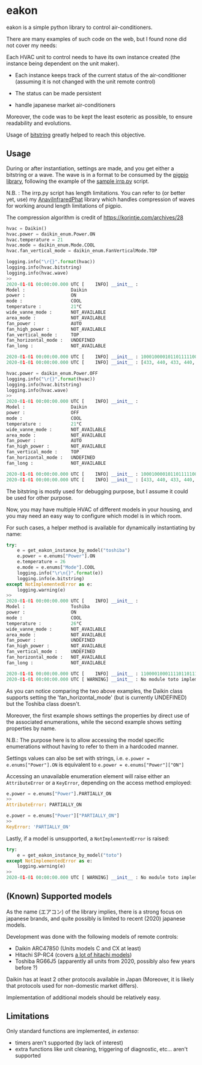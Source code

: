# eakon

eakon is a simple python library to control air-conditioners.

There are many examples of such code on the web, but I found none did not cover my needs:

Each HVAC unit to control needs to have its own instance created (the instance being dependent on the unit maker).

- Each instance keeps track of the current status of the air-conditioner (assuming it is not changed with the unit remote control)

- The status can be made persistent

- handle japanese market air-conditioners

Moreover, the code was to be kept the least esoteric as possible, to ensure readability and evolutions.

Usage of [bitstring](https://github.com/scott-griffiths/bitstring) greatly helped to reach this objective.

## Usage

During or after instantiation, settings are made, and you get either a bitstring or a wave.
The wave is in a format to be consumed by the [pigpio library](http://abyz.me.uk/rpi/pigpio/), following the example of the [sample irrp.py](http://abyz.me.uk/rpi/pigpio/code/irrp_py.zip) script.

N.B. : The irrp.py script has length limitations.
You can refer to (or better yet, use) my [AnaviInfraredPhat](https://github.com/kurisuD/AnaviInfraredPhat/) library which handles compression of waves for working around length limitations of pigpio.

The compression algorithm is credit of https://korintje.com/archives/28 

```python
hvac = Daikin()
hvac.power = daikin_enum.Power.ON
hvac.temperature = 21
hvac.mode = daikin_enum.Mode.COOL
hvac.fan_vertical_mode = daikin_enum.FanVerticalMode.TOP

logging.info("\r{}".format(hvac))
logging.info(hvac.bitstring)
logging.info(hvac.wave)
>>
2020-01-01 00:00:00.000 UTC [    INFO] __init__ : 
Model :					Daikin
power :                 ON
mode :                  COOL
temperature :           21°C
wide_vanne_mode :       NOT_AVAILABLE
area_mode :             NOT_AVAILABLE
fan_power :             AUTO
fan_high_power :        NOT_AVAILABLE
fan_vertical_mode :     TOP
fan_horizontal_mode :   UNDEFINED
fan_long :              NOT_AVAILABLE

2020-01-01 00:00:00.000 UTC [    INFO] __init__ : 100010000101101111100100000000000100000000000000000000000000000000000000000000000000000000000000000010000000000000000000000000000000000000000000000000000010010010001000010110111110010000000000000000001001110001010100000000000000010100000000000000000110000000000110000000000000000011000011000000000000000001111100
2020-01-01 00:00:00.000 UTC [    INFO] __init__ : [433, 440, 433, 440, 433, 440, 433, 440, 433, 440, 433, 25194, 3495, 1746, 433, 1288, 433, 440, 433, 440, 433, 440, 433, 1288, 433, 440, 433, 440, 433, 440, 433, 440, 433, 1288, 433, 440, 433, 1288, 433, 1288, 433, 440, 433, 1288, 433, 1288, 433, 1288, 433, 1288, 433, 1288, 433, 440, 433, 440, 433, 1288, 433, 440, 433, 440, 433, 440, 433, 440, 433, 440, 433, 440, 433, 440, 433, 440, 433, 440, 433, 440, 433, 440, 433, 1288, 433, 440, 433, 440, 433, 440, 433, 440, 433, 440, 433, 440, 433, 440, 433, 440, 433, 440, 433, 440, 433, 440, 433, 440, 433, 440, 433, 440, 433, 440, 433, 440, 433, 440, 433, 440, 433, 440, 433, 440, 433, 440, 433, 440, 433, 440, 433, 440, 433, 440, 433, 440, 433, 440, 433, 440, 433, 440, 433, 440, 433, 440, 433, 440, 433, 440, 433, 440, 433, 440, 433, 440, 433, 440, 433, 440, 433, 440, 433, 440, 433, 440, 433, 440, 433, 440, 433, 440, 433, 440, 433, 440, 433, 440, 433, 440, 433, 440, 433, 440, 433, 440, 433, 440, 433, 440, 433, 440, 433, 440, 433, 440, 433, 440, 433, 440, 433, 440, 433, 440, 433, 440, 433, 440, 433, 440, 433, 440, 433, 440, 433, 440, 433, 1288, 433, 440, 433, 440, 433, 440, 433, 440, 433, 440, 433, 440, 433, 440, 433, 440, 433, 440, 433, 440, 433, 440, 433, 440, 433, 440, 433, 440, 433, 440, 433, 440, 433, 440, 433, 440, 433, 440, 433, 440, 433, 440, 433, 440, 433, 440, 433, 440, 433, 440, 433, 440, 433, 440, 433, 440, 433, 440, 433, 440, 433, 440, 433, 440, 433, 440, 433, 440, 433, 440, 433, 440, 433, 440, 433, 440, 433, 440, 433, 440, 433, 440, 433, 440, 433, 440, 433, 440, 433, 440, 433, 440, 433, 440, 433, 440, 433, 440, 433, 440, 433, 440, 433, 440, 433, 440, 433, 1288, 433, 440, 433, 440, 433, 1288, 433, 440, 433, 440, 433, 25194, 3495, 1746, 433, 1288, 433, 440, 433, 440, 433, 440, 433, 1288, 433, 440, 433, 440, 433, 440, 433, 440, 433, 1288, 433, 440, 433, 1288, 433, 1288, 433, 440, 433, 1288, 433, 1288, 433, 1288, 433, 1288, 433, 1288, 433, 440, 433, 440, 433, 1288, 433, 440, 433, 440, 433, 440, 433, 440, 433, 440, 433, 440, 433, 440, 433, 440, 433, 440, 433, 440, 433, 440, 433, 440, 433, 440, 433, 440, 433, 440, 433, 440, 433, 440, 433, 440, 433, 1288, 433, 440, 433, 440, 433, 1288, 433, 1288, 433, 1288, 433, 440, 433, 440, 433, 440, 433, 1288, 433, 440, 433, 1288, 433, 440, 433, 1288, 433, 440, 433, 440, 433, 440, 433, 440, 433, 440, 433, 440, 433, 440, 433, 440, 433, 440, 433, 440, 433, 440, 433, 440, 433, 440, 433, 440, 433, 440, 433, 1288, 433, 440, 433, 1288, 433, 440, 433, 440, 433, 440, 433, 440, 433, 440, 433, 440, 433, 440, 433, 440, 433, 440, 433, 440, 433, 440, 433, 440, 433, 440, 433, 440, 433, 440, 433, 440, 433, 440, 433, 1288, 433, 1288, 433, 440, 433, 440, 433, 440, 433, 440, 433, 440, 433, 440, 433, 440, 433, 440, 433, 440, 433, 440, 433, 1288, 433, 1288, 433, 440, 433, 440, 433, 440, 433, 440, 433, 440, 433, 440, 433, 440, 433, 440, 433, 440, 433, 440, 433, 440, 433, 440, 433, 440, 433, 440, 433, 440, 433, 440, 433, 440, 433, 1288, 433, 1288, 433, 440, 433, 440, 433, 440, 433, 440, 433, 1288, 433, 1288, 433, 440, 433, 440, 433, 440, 433, 440, 433, 440, 433, 440, 433, 440, 433, 440, 433, 440, 433, 440, 433, 440, 433, 440, 433, 440, 433, 440, 433, 440, 433, 440, 433, 440, 433, 1288, 433, 1288, 433, 1288, 433, 1288, 433, 1288, 433, 440, 433, 440, 433]

hvac.power = daikin_enum.Power.OFF
logging.info("\r{}".format(hvac))
logging.info(hvac.bitstring)
logging.info(hvac.wave)
>>
2020-01-01 00:00:00.000 UTC [    INFO] __init__ : 
Model :					Daikin
power :                 OFF
mode :                  COOL
temperature :           21°C
wide_vanne_mode :       NOT_AVAILABLE
area_mode :             NOT_AVAILABLE
fan_power :             AUTO
fan_high_power :        NOT_AVAILABLE
fan_vertical_mode :     TOP
fan_horizontal_mode :   UNDEFINED
fan_long :              NOT_AVAILABLE

2020-01-01 00:00:00.000 UTC [    INFO] __init__ : 100010000101101111100100000000000100000000000000000000000000000000000000000000000000000000000001000010000000000000000000000000000000000000000000000000000010010110001000010110111110010000000000000000000001110001010100000000000000010100000000000000000110000000000110000000000000000011000011000000000000000010111100
2020-01-01 00:00:00.000 UTC [    INFO] __init__ : [433, 440, 433, 440, 433, 440, 433, 440, 433, 440, 433, 25194, 3495, 1746, 433, 1288, 433, 440, 433, 440, 433, 440, 433, 1288, 433, 440, 433, 440, 433, 440, 433, 440, 433, 1288, 433, 440, 433, 1288, 433, 1288, 433, 440, 433, 1288, 433, 1288, 433, 1288, 433, 1288, 433, 1288, 433, 440, 433, 440, 433, 1288, 433, 440, 433, 440, 433, 440, 433, 440, 433, 440, 433, 440, 433, 440, 433, 440, 433, 440, 433, 440, 433, 440, 433, 1288, 433, 440, 433, 440, 433, 440, 433, 440, 433, 440, 433, 440, 433, 440, 433, 440, 433, 440, 433, 440, 433, 440, 433, 440, 433, 440, 433, 440, 433, 440, 433, 440, 433, 440, 433, 440, 433, 440, 433, 440, 433, 440, 433, 440, 433, 440, 433, 440, 433, 440, 433, 440, 433, 440, 433, 440, 433, 440, 433, 440, 433, 440, 433, 440, 433, 440, 433, 440, 433, 440, 433, 440, 433, 440, 433, 440, 433, 440, 433, 440, 433, 440, 433, 440, 433, 440, 433, 440, 433, 440, 433, 440, 433, 440, 433, 440, 433, 440, 433, 440, 433, 440, 433, 440, 433, 440, 433, 440, 433, 440, 433, 440, 433, 440, 433, 440, 433, 440, 433, 440, 433, 440, 433, 1288, 433, 440, 433, 440, 433, 440, 433, 440, 433, 1288, 433, 440, 433, 440, 433, 440, 433, 440, 433, 440, 433, 440, 433, 440, 433, 440, 433, 440, 433, 440, 433, 440, 433, 440, 433, 440, 433, 440, 433, 440, 433, 440, 433, 440, 433, 440, 433, 440, 433, 440, 433, 440, 433, 440, 433, 440, 433, 440, 433, 440, 433, 440, 433, 440, 433, 440, 433, 440, 433, 440, 433, 440, 433, 440, 433, 440, 433, 440, 433, 440, 433, 440, 433, 440, 433, 440, 433, 440, 433, 440, 433, 440, 433, 440, 433, 440, 433, 440, 433, 440, 433, 440, 433, 440, 433, 440, 433, 440, 433, 440, 433, 440, 433, 440, 433, 440, 433, 1288, 433, 440, 433, 440, 433, 1288, 433, 440, 433, 1288, 433, 25194, 3495, 1746, 433, 1288, 433, 440, 433, 440, 433, 440, 433, 1288, 433, 440, 433, 440, 433, 440, 433, 440, 433, 1288, 433, 440, 433, 1288, 433, 1288, 433, 440, 433, 1288, 433, 1288, 433, 1288, 433, 1288, 433, 1288, 433, 440, 433, 440, 433, 1288, 433, 440, 433, 440, 433, 440, 433, 440, 433, 440, 433, 440, 433, 440, 433, 440, 433, 440, 433, 440, 433, 440, 433, 440, 433, 440, 433, 440, 433, 440, 433, 440, 433, 440, 433, 440, 433, 440, 433, 440, 433, 440, 433, 1288, 433, 1288, 433, 1288, 433, 440, 433, 440, 433, 440, 433, 1288, 433, 440, 433, 1288, 433, 440, 433, 1288, 433, 440, 433, 440, 433, 440, 433, 440, 433, 440, 433, 440, 433, 440, 433, 440, 433, 440, 433, 440, 433, 440, 433, 440, 433, 440, 433, 440, 433, 440, 433, 1288, 433, 440, 433, 1288, 433, 440, 433, 440, 433, 440, 433, 440, 433, 440, 433, 440, 433, 440, 433, 440, 433, 440, 433, 440, 433, 440, 433, 440, 433, 440, 433, 440, 433, 440, 433, 440, 433, 440, 433, 1288, 433, 1288, 433, 440, 433, 440, 433, 440, 433, 440, 433, 440, 433, 440, 433, 440, 433, 440, 433, 440, 433, 440, 433, 1288, 433, 1288, 433, 440, 433, 440, 433, 440, 433, 440, 433, 440, 433, 440, 433, 440, 433, 440, 433, 440, 433, 440, 433, 440, 433, 440, 433, 440, 433, 440, 433, 440, 433, 440, 433, 440, 433, 1288, 433, 1288, 433, 440, 433, 440, 433, 440, 433, 440, 433, 1288, 433, 1288, 433, 440, 433, 440, 433, 440, 433, 440, 433, 440, 433, 440, 433, 440, 433, 440, 433, 440, 433, 440, 433, 440, 433, 440, 433, 440, 433, 440, 433, 440, 433, 440, 433, 1288, 433, 440, 433, 1288, 433, 1288, 433, 1288, 433, 1288, 433, 440, 433, 440, 433]

```

The bitstring is mostly used for debugging purpose, but I assume it could be used for other purpose.

Now, you may have multiple HVAC of different models in your housing, and you may need an easy way to configure which model is in which room.

For such cases, a helper method is available for dynamically instantiating by name:
```python
try:
    e = get_eakon_instance_by_model("toshiba")
    e.power = e.enums["Power"].ON
    e.temperature = 26
    e.mode = e.enums["Mode"].COOL
    logging.info("\r\n{}".format(e))
    logging.info(e.bitstring)
except NotImplementedError as e:
    logging.warning(e)
>>
2020-01-01 00:00:00.000 UTC [    INFO] __init__ : 
Model :                 Toshiba
power :                 ON
mode :                  COOL
temperature :           26°C
wide_vanne_mode :       NOT_AVAILABLE
area_mode :             NOT_AVAILABLE
fan_power :             UNDEFINED
fan_high_power :        NOT_AVAILABLE
fan_vertical_mode :     UNDEFINED
fan_horizontal_mode :   NOT_AVAILABLE
fan_long :              NOT_AVAILABLE

2020-01-01 00:00:00.000 UTC [    INFO] __init__ : 110000100011110110111111010000001101000000101111
2020-01-01 00:00:00.000 UTC [ WARNING] __init__ : No module toto implementing class Toto was found. Model toto is unsupported.
```

As you can notice comparing the two above examples, the Daikin class supports setting the 'fan_horizontal_mode' (but is currently UNDEFINED) but the Toshiba class doesn't.

Moreover, the first example shows settings the properties by direct use of the associated enumerations, while the second example shows setting properties by name.

N.B.: The purpose here is to allow accessing the model specific enumerations without having to refer to them in a hardcoded manner.

Settings values can also be set with strings, i.e. `e.power = e.enums["Power"].ON` is equivalent to `e.power = e.enums["Power"]["ON"]`

Accessing an unavailable enumeration element will raise either an `AttributeError` or a `KeyError`, depending on the access method employed:
```python
e.power = e.enums["Power"].PARTIALLY_ON
>>
AttributeError: PARTIALLY_ON

e.power = e.enums["Power"]["PARTIALLY_ON"]
>>
KeyError: 'PARTIALLY_ON'
```


Lastly, if a model is unsupported, a `NotImplementedError` is raised:
```python
try:
    e = get_eakon_instance_by_model("toto")
except NotImplementedError as e:
    logging.warning(e)
>>
2020-01-01 00:00:00.000 UTC [ WARNING] __init__ : No module toto implementing class Toto was found. Model toto is unsupported.
```



## (Known) Supported models

As the name (エアコン) of the library implies, there is a strong focus on japanese brands, and quite possibly is limited to recent (2020) japanese models.

Development was done with the following models of remote controls:
- Daikin ARC47850 (Units models C and CX at least)
- Hitachi SP-RC4 (covers [a lot of hitachi models](https://kadenfan.hitachi.co.jp/ra/parts/supply/sprc4.html))
- Toshiba RG66J5 (apparently all units from 2020, possibly also few years before ?)

Daikin has at least 2 other protocols available in Japan (Moreover, it is likely that protocols used for non-domestic market differs).

Implementation of additional models should be relatively easy.

## Limitations

Only standard functions are implemented, _in extenso_:
- timers aren't supported (by lack of interest)
- extra functions like unit cleaning, triggering of diagnostic, etc... aren't supported
